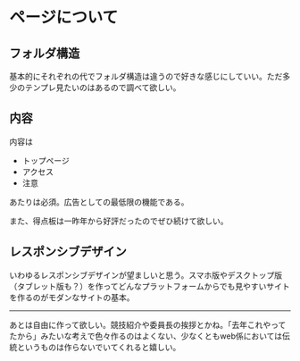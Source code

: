 # ページについて
## フォルダ構造
基本的にそれぞれの代でフォルダ構造は違うので好きな感じにしていい。ただ多少のテンプレ見たいのはあるので調べて欲しい。

## 内容
内容は
- トップページ
- アクセス
- 注意

あたりは必須。広告としての最低限の機能である。

また、得点板は一昨年から好評だったのでぜひ続けて欲しい。

## レスポンシブデザイン
いわゆるレスポンシブデザインが望ましいと思う。スマホ版やデスクトップ版（タブレット版も？）を作ってどんなプラットフォームからでも見やすいサイトを作るのがモダンなサイトの基本。

---

あとは自由に作って欲しい。競技紹介や委員長の挨拶とかね。「去年これやってたから」みたいな考えで色々作るのはよくない、少なくともweb係においては伝統というものは作らないでいてくれると嬉しい。